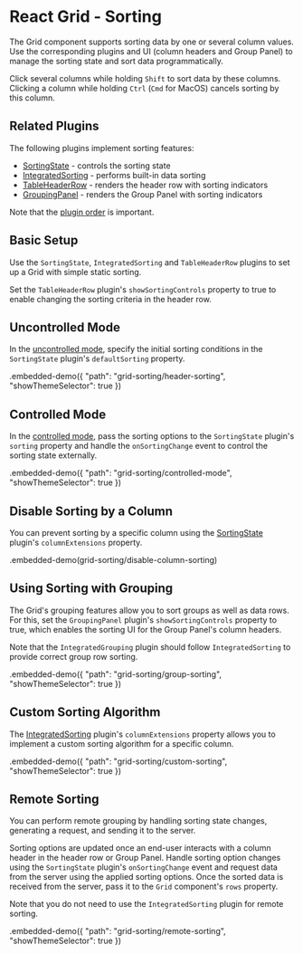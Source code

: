 # React Grid - Sorting

The Grid component supports sorting data by one or several column values. Use the corresponding plugins and UI (column headers and Group Panel) to manage the sorting state and sort data programmatically.

Click several columns while holding `Shift` to sort data by these columns. Clicking a column while holding `Ctrl` (`Cmd` for MacOS) cancels sorting by this column.

## Related Plugins

The following plugins implement sorting features:

- [SortingState](../reference/sorting-state.md) - controls the sorting state
- [IntegratedSorting](../reference/integrated-sorting.md) - performs built-in data sorting
- [TableHeaderRow](../reference/table-header-row.md) - renders the header row with sorting indicators
- [GroupingPanel](../reference/grouping-panel.md) - renders the Group Panel with sorting indicators

Note that the [plugin order](./plugin-overview.md#plugin-order) is important.

## Basic Setup

Use the `SortingState`, `IntegratedSorting` and `TableHeaderRow` plugins to set up a Grid with simple static sorting.

Set the `TableHeaderRow` plugin's `showSortingControls` property to true to enable changing the sorting criteria in the header row.

## Uncontrolled Mode

In the [uncontrolled mode](controlled-and-uncontrolled-modes.md), specify the initial sorting conditions in the `SortingState` plugin's `defaultSorting` property.

.embedded-demo({ "path": "grid-sorting/header-sorting", "showThemeSelector": true })

## Controlled Mode

In the [controlled mode](controlled-and-uncontrolled-modes.md), pass the sorting options to the `SortingState` plugin's `sorting` property and handle the `onSortingChange` event to control the sorting state externally.

.embedded-demo({ "path": "grid-sorting/controlled-mode", "showThemeSelector": true })

## Disable Sorting by a Column

You can prevent sorting by a specific column using the [SortingState](../reference/sorting-state.md) plugin's `columnExtensions` property.

.embedded-demo(grid-sorting/disable-column-sorting)

## Using Sorting with Grouping

The Grid's grouping features allow you to sort groups as well as data rows. For this, set the `GroupingPanel` plugin's `showSortingControls` property to true, which enables the sorting UI for the Group Panel's column headers.

Note that the `IntegratedGrouping` plugin should follow `IntegratedSorting` to provide correct group row sorting.

.embedded-demo({ "path": "grid-sorting/group-sorting", "showThemeSelector": true })

## Custom Sorting Algorithm

The [IntegratedSorting](../reference/integrated-sorting.md) plugin's `columnExtensions` property allows you to implement a custom sorting algorithm for a specific column.

.embedded-demo({ "path": "grid-sorting/custom-sorting", "showThemeSelector": true })

## Remote Sorting

You can perform remote grouping by handling sorting state changes, generating a request, and sending it to the server.

Sorting options are updated once an end-user interacts with a column header in the header row or Group Panel. Handle sorting option changes using the `SortingState` plugin's `onSortingChange` event and request data from the server using the applied sorting options. Once the sorted data is received from the server, pass it to the `Grid` component's `rows` property.

Note that you do not need to use the `IntegratedSorting` plugin for remote sorting.

.embedded-demo({ "path": "grid-sorting/remote-sorting", "showThemeSelector": true })
